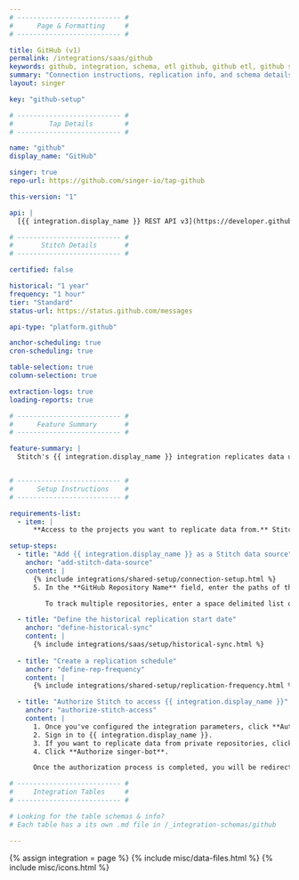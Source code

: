 ```yaml
---
# -------------------------- #
#      Page & Formatting     #
# -------------------------- #

title: GitHub (v1)
permalink: /integrations/saas/github
keywords: github, integration, schema, etl github, github etl, github schema
summary: "Connection instructions, replication info, and schema details for Stitch's GitHub integration."
layout: singer

key: "github-setup"

# -------------------------- #
#         Tap Details        #
# -------------------------- #

name: "github"
display_name: "GitHub"

singer: true
repo-url: https://github.com/singer-io/tap-github

this-version: "1"

api: |
  [{{ integration.display_name }} REST API v3](https://developer.github.com/v3/){:target="new"}

# -------------------------- #
#       Stitch Details       #
# -------------------------- #

certified: false

historical: "1 year"
frequency: "1 hour"
tier: "Standard"
status-url: https://status.github.com/messages

api-type: "platform.github"

anchor-scheduling: true
cron-scheduling: true

table-selection: true
column-selection: true

extraction-logs: true
loading-reports: true

# -------------------------- #
#      Feature Summary       #
# -------------------------- #

feature-summary: |
  Stitch's {{ integration.display_name }} integration replicates data using the {{ integration.api | flatify | strip }}. Refer to the [Schema](#schema) section for a list of objects available for replication.


# -------------------------- #
#      Setup Instructions    #
# -------------------------- #

requirements-list:
  - item: |
      **Access to the projects you want to replicate data from.** Stitch will only be able to access the same projects as the user who creates the access token.

setup-steps:
  - title: "Add {{ integration.display_name }} as a Stitch data source"
    anchor: "add-stitch-data-source"
    content: |
      {% include integrations/shared-setup/connection-setup.html %}
      5. In the **GitHub Repository Name** field, enter the paths of the repositories you want to track. The path is relative to `https://github.com`. For example: The path for the Stitch Docs repository is `stitchdata/docs`

         To track multiple repositories, enter a space delimited list of the repository paths. For example: `stitchdata/docs stitchdata/docs-about-docs`

  - title: "Define the historical replication start date"
    anchor: "define-historical-sync"
    content: |
      {% include integrations/saas/setup/historical-sync.html %}
  
  - title: "Create a replication schedule"
    anchor: "define-rep-frequency"
    content: |
      {% include integrations/shared-setup/replication-frequency.html %}

  - title: "Authorize Stitch to access {{ integration.display_name }}"
    anchor: "authorize-stitch-access"
    content: |
      1. Once you've configured the integration parameters, click **Authorize**. You will be prompted to grant Stitch access to your {{ integration.display_name }} account.
      2. Sign in to {{ integration.display_name }}.
      3. If you want to replicate data from private repositories, click **Request** next to the name of your {{ integration.display_name }} organization, then click **Request approval from owners**. The owners of the repository will then receive an email prompting them to approve or deny the request.
      4. Click **Authorize singer-bot**.

      Once the authorization process is completed, you will be redirected to Stitch. You will be able to start replicating data from public repositories. The extraction from private repositories will fail until the owner has approved the access request.

# -------------------------- #
#     Integration Tables     #
# -------------------------- #

# Looking for the table schemas & info?
# Each table has a its own .md file in /_integration-schemas/github

---
```

{% assign integration = page %}
{% include misc/data-files.html %}
{% include misc/icons.html %}